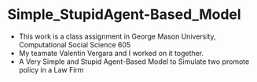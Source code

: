 # Simple_StupidAgent-Based_Model
* This work is a class assignment in George Mason University, Computational Social Science 605
* My teamate Valentin Vergara and I worked on it together.
* A Very Simple and Stupid Agent-Based Model to Simulate two promote policy in a Law Firm
